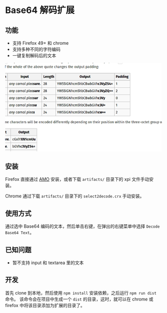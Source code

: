 # Base64 解码扩展

## 功能

* 支持 Firefox 49+ 和 chrome
* 支持多种不同的字符编码
* 一键复制解码后的文本

![demo](demo.gif)

## 安装

Firefox 直接通过 [AMO](https://addons.mozilla.org/en-US/firefox/addon/select2decode/) 安装，或者下载 `artifacts/` 目录下的 xpi 文件手动安装。

Chrome 通过下载 `artifacts/` 目录下的 `select2decode.crx` 手动安装。


## 使用方式

通过选中 Base64 编码的文本，然后单击右键，在弹出的右键菜单中选择 `Decode Base64 Text`。


## 已知问题

* 暂不支持 input 和 textarea 里的文本


## 开发

首先 clone 到本地，然后使用 `npm install` 安装依赖，之后运行 `npm run dist` 命令。
该命令会在项目中生成一个 `dist` 的目录，这时，就可以在 chrome 或 firefox 中将该目录添加为扩展的目录了。
